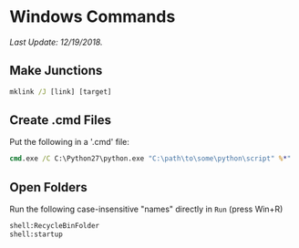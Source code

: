 # Windows Commands

*Last Update: 12/19/2018.*

## Make Junctions

```cmd
mklink /J [link] [target]
```

## Create .cmd Files

Put the following in a '.cmd' file:

```cmd
cmd.exe /C C:\Python27\python.exe "C:\path\to\some\python\script" %*"
```

## Open Folders

Run the following case-insensitive "names" directly in `Run` (press Win+R) 

```cmd
shell:RecycleBinFolder
shell:startup
```